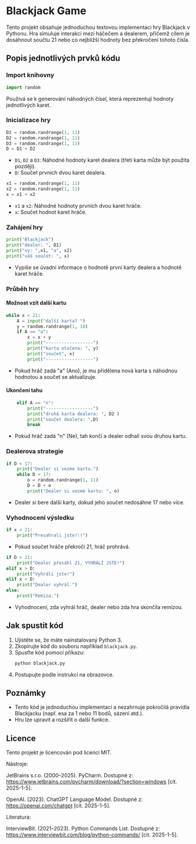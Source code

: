 # Blackjack Game

Tento projekt obsahuje jednoduchou textovou implementaci hry Blackjack v Pythonu. Hra simuluje interakci mezi háčečem a dealerem, přičemž cílem je dosáhnout součtu 21 nebo co nejbližší hodnoty bez překročení tohoto čísla.

## Popis jednotlivých prvků kódu

### Import knihovny
```python
import random
```
Používá se k generování náhodných čísel, která reprezentují hodnoty jednotlivých karet.

### Inicializace hry
```python
D1 = random.randrange(1, 11)
D2 = random.randrange(1, 11)
D3 = random.randrange(1, 11)
D = D1 + D2
```
- `D1`, `D2` a `D3`: Náhodné hodnoty karet dealera (třetí karta může být použita později).
- `D`: Součet prvních dvou karet dealera.

```python
x1 = random.randrange(1, 11)
x2 = random.randrange(1, 11)
x = x1 + x2
```
- `x1` a `x2`: Náhodné hodnoty prvních dvou karet hráče.
- `x`: Součet hodnot karet hráče.

### Zahájení hry
```python
print("Blackjack")
print("dealer: ", D1)
print("vy: ",x1, "a", x2)
print("váš součet: ", x)
```
- Vypíše se úvadní informace o hodnotě první karty dealera a hodnotě karet hráče.

### Průběh hry
#### Možnost vzít další kartu
```python
while x < 21:
    A = input("další karta? ")
    y = random.randrange(1, 10)
    if A == "a":
        x = x + y
        print("------------------")
        print("karta otočena: ", y)
        print("součet", x)
        print("------------------")
```
- Pokud hráč zadá "a" (Ano), je mu přidělena nová karta s náhodnou hodnotou a součet se aktualizuje.

#### Ukončení tahu
```python
    elif A == "n":
        print("------------------")
        print("druhá karta dealera: ", D2 )
        print("součet dealera: ",D)
        break
```
- Pokud hráč zadá "n" (Ne), tah končí a dealer odhalí svou druhou kartu.

### Dealerova strategie
```python
if D < 17:
    print("Dealer si vezme kartu.")
    while D < 17:
        o = random.randrange(1, 11)
        D = D + o
        print("Dealer si vezme kartu: ", o)
```
- Dealer si bere další karty, dokud jeho součet nedosáhne 17 nebo více.

### Vyhodnocení výsledku
```python
if x > 21:
    print("Presahrali jste!!!")
```
- Pokud součet hráče překročí 21, hráč prohrává.

```python
if D > 21:
    print("Dealer přesáhl 21, VYHRÁLI JSTE!")
elif x > D:
    print("Vyhráli jste!")
elif x < D:
    print("Dealer vyhrál.")
else:
    print("Remíza.")
```
- Vyhodnocení, zda vyhrál hráč, dealer nebo zda hra skončila remízou.

## Jak spustit kód
1. Ujistěte se, že máte nainstalovaný Python 3.
2. Zkopírujte kód do souboru například `blackjack.py`.
3. Spusťte kód pomocí příkazu:
   ```bash
   python blackjack.py
   ```
4. Postupujte podle instrukcí na obrazovce.

## Poznámky
- Tento kód je jednoduchou implementací a nezahrnuje pokročilá pravidla Blackjacku (např. esa za 1 nebo 11 bodů, sázení atd.).
- Hru lze upravit a rozšířit o další funkce.

## Licence
Tento projekt je licencován pod licencí MIT.



Nástroje: 

JetBrains s.r.o. (2000–2025). PyCharm. Dostupné z: https://www.jetbrains.com/pycharm/download/?section=windows [cit. 2025-1-5].

OpenAI. (2023). ChatGPT Language Model. Dostupné z: https://openai.com/chatgpt [cit. 2025-1-5].

Literatura:

InterviewBit. (2021–2023). Python Commands List. Dostupné z: https://www.interviewbit.com/blog/python-commands/ [cit. 2025-1-5].
